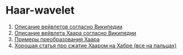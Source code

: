 # Haar-wavelet
1. [Описание вейвлетов согласно Википедии](https://ru.wikipedia.org/wiki/%D0%92%D0%B5%D0%B9%D0%B2%D0%BB%D0%B5%D1%82)
2. [Описание вейвлета Хаара согласно Википедии](https://ru.wikipedia.org/wiki/%D0%92%D0%B5%D0%B9%D0%B2%D0%BB%D0%B5%D1%82_%D0%A5%D0%B0%D0%B0%D1%80%D0%B0)
3. [Примеры преобразования Хаара](http://poivs.tsput.ru/ru/Math/Functions/PiecewiseLinearFunctions/WaveletHaar)
4. [Хорошая статья про сжатие Хааром на Хабре (все на пальцах)](https://habr.com/ru/post/168517/)
